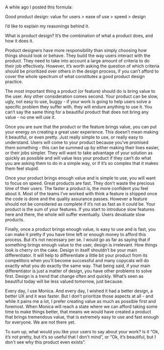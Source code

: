 A while ago I posted this formula:

Good product design: value for users > ease of use > speed > design

I’d like to explain my reasonings behind it.

What is product design? It’s the combination of what a product does, and how it does it.

Product designers have more responsibility than simply choosing how things should look or behave. They build the way users interact with the product. They need to take into account a large amount of criteria to do their job effectively. However, it’s worth asking the question of which criteria should be prioritized over others in the design process, if you can’t afford to cover the whole spectrum of what constitutes a good product design practice.

The most important thing a product (or feature) should do is bring value to the user. Any other consideration comes second. Your product can be slow, ugly, not easy to use, buggy - if your work is going to help users solve a specific problem they suffer with, they will endure anything to use it. You can’t say the same thing for a beautiful product that does not bring any value - no one will use it.

Once you are sure that the product or the feature brings value, you can put your energy on creating a great user experience. This doesn’t mean making it beautiful, or even pretty. Just really simple to use, or really easy to understand. Users will come to your product because you’ve promised them something - this can be summed up by either making their lives easier, or their jobs simpler. They will want to take advantage of your solution as quickly as possible and will value less your product if they can’t do what you are asking them to do in a simple way, or if it’s so complex that it makes them feel stupid.

Once your product brings enough value and is simple to use, you will want to focus on speed. Great products are fast. They don't waste the precious time of their users. The faster a product is, the more confident you feel about it. Most of the teams I’ve worked with think a feature is shipped once the code is done and the quality assurance passes. However a feature should not be considered as complete if it’s not as fast as it could be. Your product is the sum of your features. If you start to introduce slow features here and there, the whole will suffer eventually. Users devaluate slow products.

Finally, once a product brings enough value, is easy to use and is fast, you can make it pretty if you have time left or enough money to afford this process. But it’s not necessary per se. I would go as far as saying that if something brings enough value to the user, design is irrelevant. How things look is cherry on the cake. Design in itself shouldn’t be your main differentiator. It will help to differentiate a little bit your product from its competitors when you’ll become successful and many copycats will do exactly what you do exactly the same way. That being said, if your main differentiator is just a matter of design, you have other problems to solve first. Design is a trend that change often and quickly. What’s seen as beautiful today will be less valued tomorrow, just because.

Every day, I use Monica. And every day, I wished it had a better design, a better UX and it was faster. But I don't prioritize those aspects at all - and while it pains me a lot, I prefer creating value as much as possible first and foremost. When Monica will reach a state where we can afford taking some time to make things better, that means we would have created a product that brings tremendous value, that is extremely easy to use and fast enough for everyone. We are not there yet.

To sum up, what would you like your users to say about your work? Is it “Ok, it’s not pretty, but it’s so useful that I don't mind”, or “Ok, it’s beautiful, but I don't see why this product even exists”.
